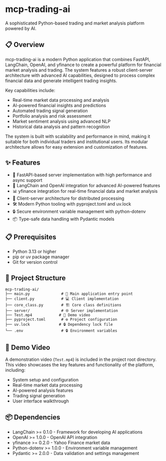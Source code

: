 # mcp-trading-ai
A sophisticated Python-based trading and market analysis platform powered by AI.

## 📋 Overview

mcp-trading-ai is a modern Python application that combines FastAPI, LangChain, OpenAI, and yfinance to create a powerful platform for financial market analysis and trading. The system features a robust client-server architecture with advanced AI capabilities, designed to process complex financial data and generate intelligent trading insights.

Key capabilities include:
- Real-time market data processing and analysis
- AI-powered financial insights and predictions
- Automated trading signal generation
- Portfolio analysis and risk assessment
- Market sentiment analysis using advanced NLP
- Historical data analysis and pattern recognition

The system is built with scalability and performance in mind, making it suitable for both individual traders and institutional users. Its modular architecture allows for easy extension and customization of features.

## ✨ Features

- 🚀 FastAPI-based server implementation with high performance and async support
- 🤖 LangChain and OpenAI integration for advanced AI-powered features
- 📊 yfinance integration for real-time financial data and market analysis
- 🔌 Client-server architecture for distributed processing
- 🛠️ Modern Python tooling with pyproject.toml and uv.lock
- 🔒 Secure environment variable management with python-dotenv
- 📦 Type-safe data handling with Pydantic models

## 📋 Prerequisites

- Python 3.13 or higher
- pip or uv package manager
- Git for version control

## 📁 Project Structure

```
mcp-trading-ai/
├── main.py              # 🚀 Main application entry point
├── client.py            # 💻 Client implementation
├── core_class.py        # 🏗️ Core class definitions
├── server/              # 🌐 Server implementation
├── Test.mp4            # 🎥 Demo video
├── pyproject.toml       # ⚙️ Project configuration
├── uv.lock             # 🔒 Dependency lock file
└── .env                 # 🔒 Environment variables
```

## 🎥 Demo Video

A demonstration video (`Test.mp4`) is included in the project root directory. This video showcases the key features and functionality of the platform, including:
- System setup and configuration
- Real-time market data processing
- AI-powered analysis features
- Trading signal generation
- User interface walkthrough

## 📦 Dependencies

- LangChain >= 0.1.0 - Framework for developing AI applications
- OpenAI >= 1.0.0 - OpenAI API integration
- yfinance >= 0.2.0 - Yahoo Finance market data
- Python-dotenv >= 1.0.0 - Environment variable management
- Pydantic >= 2.0.0 - Data validation and settings management

